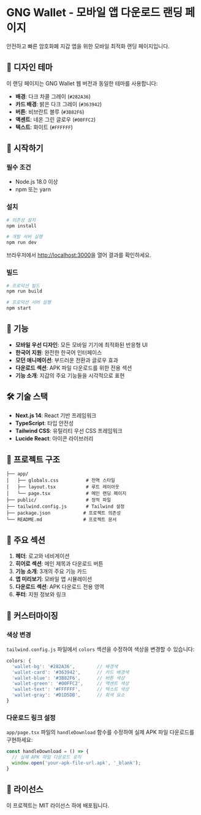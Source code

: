 # GNG Wallet - 모바일 앱 다운로드 랜딩 페이지

안전하고 빠른 암호화폐 지갑 앱을 위한 모바일 최적화 랜딩 페이지입니다.

## 🎨 디자인 테마

이 랜딩 페이지는 GNG Wallet 웹 버전과 동일한 테마를 사용합니다:

- **배경**: 다크 차콜 그레이 (`#282A36`)
- **카드 배경**: 밝은 다크 그레이 (`#363942`)
- **버튼**: 비브란트 블루 (`#3B82F6`)
- **액센트**: 네온 그린 글로우 (`#00FFC2`)
- **텍스트**: 화이트 (`#FFFFFF`)

## 🚀 시작하기

### 필수 조건

- Node.js 18.0 이상
- npm 또는 yarn

### 설치

```bash
# 의존성 설치
npm install

# 개발 서버 실행
npm run dev
```

브라우저에서 [http://localhost:3000](http://localhost:3000)을 열어 결과를 확인하세요.

### 빌드

```bash
# 프로덕션 빌드
npm run build

# 프로덕션 서버 실행
npm start
```

## 📱 기능

- **모바일 우선 디자인**: 모든 모바일 기기에 최적화된 반응형 UI
- **한국어 지원**: 완전한 한국어 인터페이스
- **모던 애니메이션**: 부드러운 전환과 글로우 효과
- **다운로드 섹션**: APK 파일 다운로드를 위한 전용 섹션
- **기능 소개**: 지갑의 주요 기능들을 시각적으로 표현

## 🛠 기술 스택

- **Next.js 14**: React 기반 프레임워크
- **TypeScript**: 타입 안전성
- **Tailwind CSS**: 유틸리티 우선 CSS 프레임워크
- **Lucide React**: 아이콘 라이브러리

## 📁 프로젝트 구조

```
├── app/
│   ├── globals.css          # 전역 스타일
│   ├── layout.tsx           # 루트 레이아웃
│   └── page.tsx             # 메인 랜딩 페이지
├── public/                  # 정적 파일
├── tailwind.config.js       # Tailwind 설정
├── package.json            # 프로젝트 의존성
└── README.md               # 프로젝트 문서
```

## 🎯 주요 섹션

1. **헤더**: 로고와 네비게이션
2. **히어로 섹션**: 메인 제목과 다운로드 버튼
3. **기능 소개**: 3개의 주요 기능 카드
4. **앱 미리보기**: 모바일 앱 시뮬레이션
5. **다운로드 섹션**: APK 다운로드 전용 영역
6. **푸터**: 지원 정보와 링크

## 🔧 커스터마이징

### 색상 변경

`tailwind.config.js` 파일에서 `colors` 섹션을 수정하여 색상을 변경할 수 있습니다:

```javascript
colors: {
  'wallet-bg': '#282A36',        // 배경색
  'wallet-card': '#363942',      // 카드 배경색
  'wallet-blue': '#3B82F6',      // 버튼 색상
  'wallet-green': '#00FFC2',     // 액센트 색상
  'wallet-text': '#FFFFFF',      // 텍스트 색상
  'wallet-gray': '#D1D5DB',      // 회색 요소
}
```

### 다운로드 링크 설정

`app/page.tsx` 파일의 `handleDownload` 함수를 수정하여 실제 APK 파일 다운로드를 구현하세요:

```javascript
const handleDownload = () => {
  // 실제 APK 파일 다운로드 로직
  window.open('your-apk-file-url.apk', '_blank');
}
```

## 📄 라이선스

이 프로젝트는 MIT 라이선스 하에 배포됩니다. 

